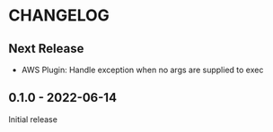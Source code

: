 # CHANGELOG

## Next Release

- AWS Plugin: Handle exception when no args are supplied to exec

## 0.1.0 - 2022-06-14

Initial release
